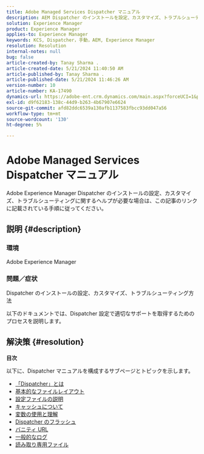 ```yaml
---
title: Adobe Managed Services Dispatcher マニュアル
description: AEM Dispatcher のインストールを設定、カスタマイズ、トラブルシューティングする方法について説明します。 上記のリンクをたどります。
solution: Experience Manager
product: Experience Manager
applies-to: Experience Manager
keywords: KCS, Dispatcher，手動，AEM, Experience Manager
resolution: Resolution
internal-notes: null
bug: false
article-created-by: Tanay Sharma .
article-created-date: 5/21/2024 11:40:50 AM
article-published-by: Tanay Sharma .
article-published-date: 5/21/2024 11:46:26 AM
version-number: 10
article-number: KA-17490
dynamics-url: https://adobe-ent.crm.dynamics.com/main.aspx?forceUCI=1&pagetype=entityrecord&etn=knowledgearticle&id=51742df6-6617-ef11-9f8a-6045bd006b25
exl-id: d9f62183-138c-44d9-b263-4b67907e6624
source-git-commit: afd82ddc6539a130afb1137583fbcc93dd047a56
workflow-type: tm+mt
source-wordcount: '130'
ht-degree: 5%

---
```


# Adobe Managed Services Dispatcher マニュアル


Adobe Experience Manager Dispatcher のインストールの設定、カスタマイズ、トラブルシューティングに関するヘルプが必要な場合は、この記事のリンクに記載されている手順に従ってください。

## 説明 {#description}


### <b>環境</b>

Adobe Experience Manager

### <b>問題／症状</b>

Dispatcher のインストールの設定、カスタマイズ、トラブルシューティング方法

以下のドキュメントでは、Dispatcher 設定で適切なサポートを取得するためのプロセスを説明します。


## 解決策 {#resolution}


<b>目次</b>

以下に、Dispatcher マニュアルを構成するサブページとトピックを示します。

- [「Dispatcher」とは](https://experienceleague.adobe.com/en/docs/experience-cloud-kcs/kbarticles/ka-17911)
- [基本的なファイルレイアウト](https://experienceleague.adobe.com/en/docs/experience-cloud-kcs/kbarticles/ka-17502)
- [設定ファイルの説明](https://experienceleague.adobe.com/en/docs/experience-cloud-kcs/kbarticles/ka-17477)
- [キャッシュについて](https://experienceleague.adobe.com/en/docs/experience-manager-learn/ams/dispatcher/understanding-cache)
- [変数の使用と理解](https://experienceleague.adobe.com/en/docs/experience-cloud-kcs/kbarticles/ka-17487)
- [Dispatcher のフラッシュ](https://experienceleague.adobe.com/en/docs/experience-cloud-kcs/kbarticles/ka-17493)
- [バニティ URL](https://experienceleague.adobe.com/en/docs/experience-cloud-kcs/kbarticles/ka-17463)
- [一般的なログ](https://experienceleague.adobe.com/en/docs/experience-cloud-kcs/kbarticles/ka-17914)
- [読み取り専用ファイル](https://experienceleague.adobe.com/en/docs/experience-cloud-kcs/kbarticles/ka-17483)
